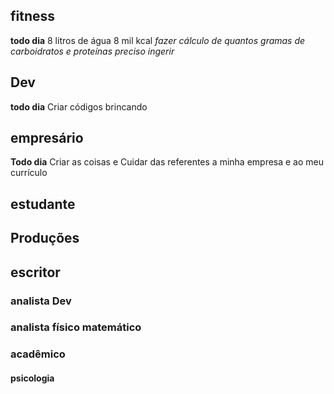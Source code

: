 ## fitness 
**todo dia**
8 litros de água 
8 mil kcal
*fazer cálculo de quantos gramas de carboidratos e proteínas preciso ingerir*

## Dev
**todo dia**
Criar códigos brincando 
## empresário 
**Todo dia**
Criar as coisas e Cuidar das referentes a minha empresa e ao meu currículo 

## estudante 

## Produções 
## escritor 

### analista Dev
### analista físico matemático 
### acadêmico 
#### psicologia


